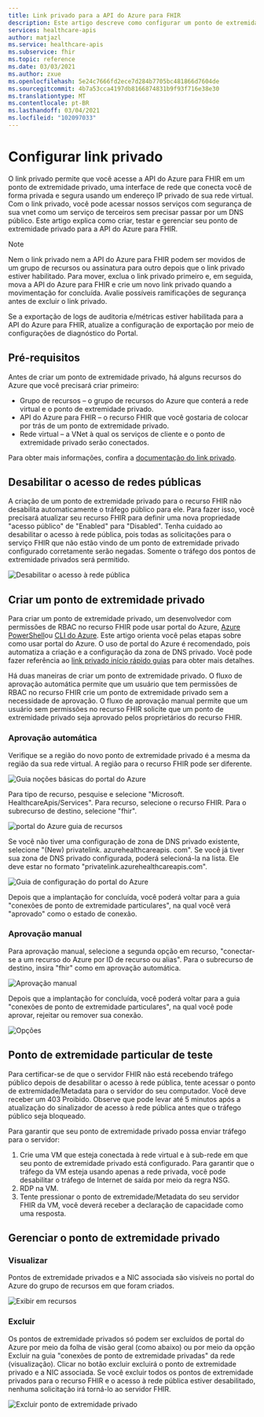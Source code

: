 ```yaml
---
title: Link privado para a API do Azure para FHIR
description: Este artigo descreve como configurar um ponto de extremidade privado para a API do Azure para serviços FHIRs
services: healthcare-apis
author: matjazl
ms.service: healthcare-apis
ms.subservice: fhir
ms.topic: reference
ms.date: 03/03/2021
ms.author: zxue
ms.openlocfilehash: 5e24c7666fd2ece7d284b7705bc481866d7604de
ms.sourcegitcommit: 4b7a53cca4197db8166874831b9f93f716e38e30
ms.translationtype: MT
ms.contentlocale: pt-BR
ms.lasthandoff: 03/04/2021
ms.locfileid: "102097033"
---
```

# <a name="configure-private-link"></a>Configurar link privado

O link privado permite que você acesse a API do Azure para FHIR em um ponto de extremidade privado, uma interface de rede que conecta você de forma privada e segura usando um endereço IP privado de sua rede virtual. Com o link privado, você pode acessar nossos serviços com segurança de sua vnet como um serviço de terceiros sem precisar passar por um DNS público. Este artigo explica como criar, testar e gerenciar seu ponto de extremidade privado para a API do Azure para FHIR.

>[!Note]
>Nem o link privado nem a API do Azure para FHIR podem ser movidos de um grupo de recursos ou assinatura para outro depois que o link privado estiver habilitado. Para mover, exclua o link privado primeiro e, em seguida, mova a API do Azure para FHIR e crie um novo link privado quando a movimentação for concluída. Avalie possíveis ramificações de segurança antes de excluir o link privado.
>
>Se a exportação de logs de auditoria e/métricas estiver habilitada para a API do Azure para FHIR, atualize a configuração de exportação por meio de configurações de diagnóstico do Portal.

## <a name="prerequisites"></a>Pré-requisitos

Antes de criar um ponto de extremidade privado, há alguns recursos do Azure que você precisará criar primeiro:

- Grupo de recursos – o grupo de recursos do Azure que conterá a rede virtual e o ponto de extremidade privado.
- API do Azure para FHIR – o recurso FHIR que você gostaria de colocar por trás de um ponto de extremidade privado.
- Rede virtual – a VNet à qual os serviços de cliente e o ponto de extremidade privado serão conectados.

Para obter mais informações, confira a [documentação do link privado](../private-link/index.yml).

## <a name="disable-public-network-access"></a>Desabilitar o acesso de redes públicas

A criação de um ponto de extremidade privado para o recurso FHIR não desabilita automaticamente o tráfego público para ele. Para fazer isso, você precisará atualizar seu recurso FHIR para definir uma nova propriedade "acesso público" de "Enabled" para "Disabled". Tenha cuidado ao desabilitar o acesso à rede pública, pois todas as solicitações para o serviço FHIR que não estão vindo de um ponto de extremidade privado configurado corretamente serão negadas. Somente o tráfego dos pontos de extremidade privados será permitido.

![Desabilitar o acesso à rede pública](media/private-link/private-link-disable.png)

## <a name="create-private-endpoint"></a>Criar um ponto de extremidade privado

Para criar um ponto de extremidade privado, um desenvolvedor com permissões de RBAC no recurso FHIR pode usar portal do Azure, [Azure PowerShell](../private-link/create-private-endpoint-powershell.md)ou [CLI do Azure](../private-link/create-private-endpoint-cli.md). Este artigo orienta você pelas etapas sobre como usar portal do Azure. O uso de portal do Azure é recomendado, pois automatiza a criação e a configuração da zona de DNS privado. Você pode fazer referência ao [link privado início rápido guias](../private-link/create-private-endpoint-portal.md) para obter mais detalhes.

Há duas maneiras de criar um ponto de extremidade privado. O fluxo de aprovação automática permite que um usuário que tem permissões de RBAC no recurso FHIR crie um ponto de extremidade privado sem a necessidade de aprovação. O fluxo de aprovação manual permite que um usuário sem permissões no recurso FHIR solicite que um ponto de extremidade privado seja aprovado pelos proprietários do recurso FHIR.

### <a name="auto-approval"></a>Aprovação automática

Verifique se a região do novo ponto de extremidade privado é a mesma da região da sua rede virtual. A região para o recurso FHIR pode ser diferente.

![Guia noções básicas do portal do Azure](media/private-link/private-link-portal2.png)

Para tipo de recurso, pesquise e selecione "Microsoft. HealthcareApis/Services". Para recurso, selecione o recurso FHIR. Para o subrecurso de destino, selecione "fhir".

![portal do Azure guia de recursos](media/private-link/private-link-portal1.png)

Se você não tiver uma configuração de zona de DNS privado existente, selecione "(New) privatelink. azurehealthcareapis. com". Se você já tiver sua zona de DNS privado configurada, poderá selecioná-la na lista. Ele deve estar no formato "privatelink.azurehealthcareapis.com".

![Guia de configuração do portal do Azure](media/private-link/private-link-portal3.png)

Depois que a implantação for concluída, você poderá voltar para a guia "conexões de ponto de extremidade particulares", na qual você verá "aprovado" como o estado de conexão.

### <a name="manual-approval"></a>Aprovação manual

Para aprovação manual, selecione a segunda opção em recurso, "conectar-se a um recurso do Azure por ID de recurso ou alias". Para o subrecurso de destino, insira "fhir" como em aprovação automática.

![Aprovação manual](media/private-link/private-link-manual.png)

Depois que a implantação for concluída, você poderá voltar para a guia "conexões de ponto de extremidade particulares", na qual você pode aprovar, rejeitar ou remover sua conexão.

![Opções](media/private-link/private-link-options.png)

## <a name="test-private-endpoint"></a>Ponto de extremidade particular de teste

Para certificar-se de que o servidor FHIR não está recebendo tráfego público depois de desabilitar o acesso à rede pública, tente acessar o ponto de extremidade/Metadata para o servidor do seu computador. Você deve receber um 403 Proibido. Observe que pode levar até 5 minutos após a atualização do sinalizador de acesso à rede pública antes que o tráfego público seja bloqueado.

Para garantir que seu ponto de extremidade privado possa enviar tráfego para o servidor:

1. Crie uma VM que esteja conectada à rede virtual e à sub-rede em que seu ponto de extremidade privado está configurado. Para garantir que o tráfego da VM esteja usando apenas a rede privada, você pode desabilitar o tráfego de Internet de saída por meio da regra NSG.
2. RDP na VM.
3. Tente pressionar o ponto de extremidade/Metadata do seu servidor FHIR da VM, você deverá receber a declaração de capacidade como uma resposta.

## <a name="manage-private-endpoint"></a>Gerenciar o ponto de extremidade privado

### <a name="view"></a>Visualizar

Pontos de extremidade privados e a NIC associada são visíveis no portal do Azure do grupo de recursos em que foram criados.

![Exibir em recursos](media/private-link/private-link-view.png)

### <a name="delete"></a>Excluir

Os pontos de extremidade privados só podem ser excluídos de portal do Azure por meio da folha de visão geral (como abaixo) ou por meio da opção Excluir na guia "conexões de ponto de extremidade privadas" da rede (visualização). Clicar no botão excluir excluirá o ponto de extremidade privado e a NIC associada. Se você excluir todos os pontos de extremidade privados para o recurso FHIR e o acesso à rede pública estiver desabilitado, nenhuma solicitação irá torná-lo ao servidor FHIR.

![Excluir ponto de extremidade privado](media/private-link/private-link-delete.png)
